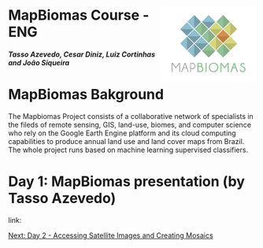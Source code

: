 <div class="fluid-row" id="header">
    <img src='../Assets/mapbiomas-icon.png' height='150' width='auto' align='right'>
    <h1 class="title toc-ignore">MapBiomas Course - ENG</h1>
    <h4 class="author"><em>Tasso Azevedo, Cesar Diniz, Luiz Cortinhas and João Siqueira</em></h4>
</div>

# MapBiomas Bakground
The Mapbiomas Project consists of a collaborative network of specialists in the fileds of remote sensing, GIS, land-use, biomes, and computer science who rely on the Google Earth Engine platform and its cloud computing capabilities to produce annual land use and land cover maps from Brazil. The whole project runs based on machine learning supervised classifiers.

# Day 1: MapBiomas presentation (by Tasso Azevedo)
link:

[Next: Day 2 - Accessing Satellite Images and Creating Mosaics](https://github.com/mapbiomas-brazil/mapbiomas-training/tree/main/Princeton_University/Day_2/README.md)
